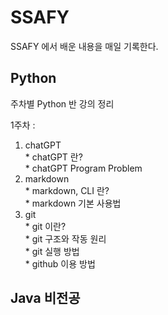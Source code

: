 # SSAFY
SSAFY 에서 배운 내용을 매일 기록한다.

## Python
주차별 Python 반 강의 정리

1주차 :<br>

   1. chatGPT<br>
    * chatGPT 란?<br>
    * chatGPT Program Problem<br>
   2. markdown<br>
    * markdown, CLI 란?<br>
    * markdown 기본 사용법<br>
   3. git<br>
    * git 이란?<br>
    * git 구조와 작동 원리<br>
    * git 실행 방법<br>
    * github 이용 방법<br>

## Java 비전공

